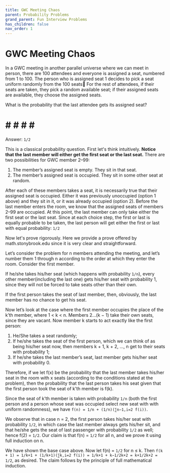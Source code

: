 ```yaml
---
title: GWC Meeting Chaos
parent: Probability Problems
grand_parent: Fun Interview Problems
has_children: false
nav_order: 1
---
```


# GWC Meeting Chaos

In a GWC meeting in another parallel universe where we can meet in person, there are 100 attendees and everyone is assigned a seat,
numbered from 1 to 100. The person who is assigned seat 1 decides to pick a seat uniform randomly from the 100 seats🤯 For the rest of attendees,
if their seats are taken, they pick a random available seat; if their assigned seats are available, they choose the assigned seats.

What is the probability that the last attendee gets its assigned seat?


# # # # # # 



Answer: `1/2`

This is a classical probability question. First let's think intuitively.
**Notice that the last member will either get the first seat or the last seat.** There are two possibilities for GWC member 2–99:
1. The member’s assigned seat is empty. They sit in that seat.
2. The member’s assigned seat is occupied. They sit in some other seat at random.

After each of these members takes a seat, it is necessarily true that their assigned seat is occupied. Either it was previously unoccupied (option 1 above) and they sit in it, or it was already occupied (option 2).
Before the last member enters the room, we know that the assigned seats of members 2–99 are occupied. At this point, the last member can only take either the first seat or the last seat. Since at each choice step, the first or last is equally probable to be taken, the last person will get either the first or last with equal probability: `1/2`


Now let's prove rigorously. Here we provide a prove offered by math.stonybrook.edu since it is very clear and straightforward.

Let’s consider the problem for n members attending the meeting, and let’s number them 1 through n according to the order at which they enter the 
room. Consider the first member. 

If he/she takes his/her seat (which happens with probability `1/n`), every other member(including the last one) gets his/her seat with probability 1, since they will not be forced to take seats other than their own. 

If the first person takes the seat of last member, then, obviously, the last member has no chance to get his seat. 

Now let’s look at the case where the first member occupies the place of the k’th member, where 1 < k < n. Members 2...(k − 1) take their
own seats, since they are vacant. Now member k starts to act exactly like the first person:
1. He/She takes a seat randomly;
2. If he/she takes the seat of the first person, which we can think of as being his/her seat now, then
members k + 1, k + 2, ..., n get to their seats with probability 1;
3. If he/she takes the last member’s seat, last member gets his/her seat with probability 0.

Therefore, if we let f(x) be the probability that the last member takes his/her seat in the room with x seats (according to the conditions stated at the problem), then the probability that the last person takes his seat given that the first person took the seat of k’th member is f(k).

Since the seat of k’th member is taken with probability `1/n` (both the first person and a person whose seat was occupied select new seat with with uniform randomness), we have `f(n) = 1/n + (1/n)(∑n−1,i=2 f(i))`.

We observe that in case n = 2, the first person takes his/her seat with probability `1/2`, in which case the last member always gets his/her sit, and that he/she gets the seat of last passenger with probability `1/2` as well; hence f(2) = `1/2`. Our claim is that f(n) = `1/2` for all n, and we prove it using full induction on n. 

We have shown the base case above. Now let f(n) = `1/2` for n ≤ k. Then `f(k + 1) = 1/k+1 + (1/k+1)(∑k,i=2 f(i)) = 1/k+1 + k−1/2k+2 = k+1/2k+2 = 1/2`, as desired. The claim follows by the principle of full mathematical induction.

